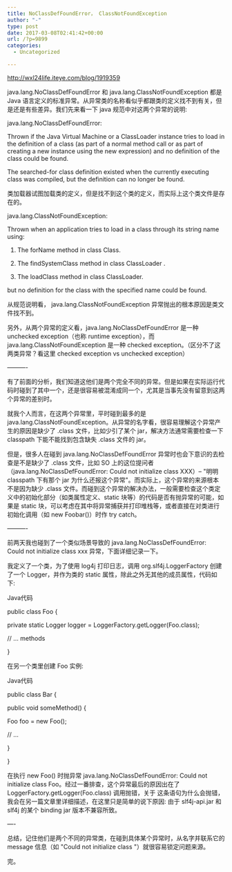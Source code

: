 ```yaml
---
title: NoClassDefFoundError， ClassNotFoundException
author: "-"
type: post
date: 2017-03-08T02:41:42+00:00
url: /?p=9899
categories:
  - Uncategorized

---
```

http://wxl24life.iteye.com/blog/1919359

java.lang.NoClassDefFoundError 和 java.lang.ClassNotFoundException 都是 Java 语言定义的标准异常。从异常类的名称看似乎都跟类的定义找不到有关，但是还是有些差异。我们先来看一下 java 规范中对这两个异常的说明: 

java.lang.NoClassDefFoundError:

Thrown if the Java Virtual Machine or a ClassLoader instance tries to load in the definition of a class (as part of a normal method call or as part of creating a new instance using the new expression) and no definition of the class could be found.

The searched-for class definition existed when the currently executing class was compiled, but the definition can no longer be found.
  
类加载器试图加载类的定义，但是找不到这个类的定义，而实际上这个类文件是存在的。

java.lang.ClassNotFoundException:

Thrown when an application tries to load in a class through its string name using:
  
1. The forName method in class Class.
  
2. The findSystemClass method in class ClassLoader .
  
3. The loadClass method in class ClassLoader.
  
but no definition for the class with the specified name could be found.
  
从规范说明看， java.lang.ClassNotFoundException 异常抛出的根本原因是类文件找不到。

另外，从两个异常的定义看，java.lang.NoClassDefFoundError 是一种 unchecked exception（也称 runtime exception），而 java.lang.ClassNotFoundException 是一种 checked exception。（区分不了这两类异常？看这里 checked exception vs unchecked exception）

———-

有了前面的分析，我们知道这他们是两个完全不同的异常。但是如果在实际运行代码时碰到了其中一个，还是很容易被混淆成同一个，尤其是当事先没有留意到这两个异常的差别时。

就我个人而言，在这两个异常里，平时碰到最多的是 java.lang.ClassNotFoundException。从异常的名字看，很容易理解这个异常产生的原因是缺少了 .class 文件，比如少引了某个 jar，解决方法通常需要检查一下 classpath 下能不能找到包含缺失 .class 文件的 jar。

但是，很多人在碰到 java.lang.NoClassDefFoundError 异常时也会下意识的去检查是不是缺少了 .class 文件，比如 SO 上的这位提问者（java.lang.NoClassDefFoundError: Could not initialize class XXX）– "明明 classpath 下有那个 jar 为什么还报这个异常"。而实际上，这个异常的来源根本不是因为缺少 .class 文件。而碰到这个异常的解决办法，一般需要检查这个类定义中的初始化部分（如类属性定义、static 块等）的代码是否有抛异常的可能，如果是 static 块，可以考虑在其中将异常捕获并打印堆栈等，或者直接在对类进行初始化调用（如 new Foobar()）时作 try catch。

———-

前两天我也碰到了一个类似场景导致的 java.lang.NoClassDefFoundError:  Could not initialize class xxx 异常，下面详细记录一下。

我定义了一个类，为了使用 log4j 打印日志，调用 org.slf4j.LoggerFactory 创建了一个 Logger，并作为类的 static 属性，除此之外无其他的成员属性，代码如下: 

Java代码
  
public class Foo {
  
private static Logger logger = LoggerFactory.getLogger(Foo.class);
  
// … methods
  
}
  
在另一个类里创建 Foo 实例: 

Java代码
  
public class Bar {

public void someMethod() {
  
Foo foo = new Foo();
  
// …
  
}
  
}
  
在执行 new Foo() 时抛异常 java.lang.NoClassDefFoundError:  Could not initialize class Foo。经过一番排查，这个异常最后的原因出在了 LoggerFactory.getLogger(Foo.class) 调用抛错，关于 这条语句为什么会抛错，我会在另一篇文章里详细描述，在这里只是简单的说下原因: 由于 slf4j-api.jar 和 slf4j 的某个 binding jar 版本不兼容所致。

—-

总结，记住他们是两个不同的异常类，在碰到具体某个异常时，从名字并联系它的 message 信息（如 "Could not initialize class "）就很容易锁定问题来源。

完。